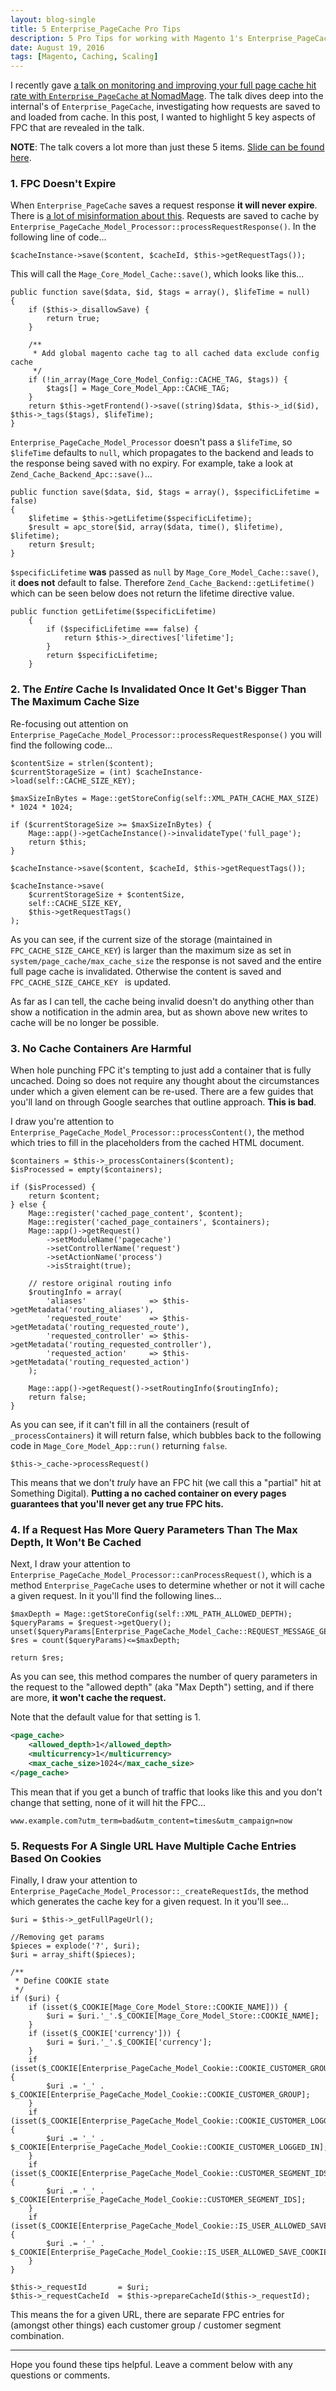 ```yaml
---
layout: blog-single
title: 5 Enterprise_PageCache Pro Tips
description: 5 Pro Tips for working with Magento 1's Enterprise_PageCache module
date: August 19, 2016
tags: [Magento, Caching, Scaling]
---
```


I recently gave [a talk on monitoring and improving your full page cache hit rate with `Enterprise_PageCache` at NomadMage](https://nomadmage.com/monitoring-improving-full-page-cachehit-rate-enterprise_pagecache/). The talk dives deep into the internal's of `Enterprise_PageCache`, investigating how requests are saved to and loaded from cache. In this post, I wanted to highlight 5 key aspects of FPC that are revealed in the talk.

<!-- excerpt_separator -->

<div class="tout tout--secondary">
<p><strong>NOTE</strong>: The talk covers a lot more than just these 5 items. <a href="http://maxchadwick.xyz/monitoring-and-improving-fpc-hit-rate">Slide can be found here</a>.</p>
</div>

### 1. FPC Doesn't Expire

When `Enterprise_PageCache` saves a request response **it will never expire**. There is [a lot of misinformation about this](http://magento.stackexchange.com/questions/741/when-does-ee-fpc-expire/124532). Requests are saved to cache by `Enterprise_PageCache_Model_Processor::processRequestResponse()`. In the following line of code...

```php?start_inline=1
$cacheInstance->save($content, $cacheId, $this->getRequestTags());
```

This will call the `Mage_Core_Model_Cache::save()`, which looks like this...

```php?start_inline=1
public function save($data, $id, $tags = array(), $lifeTime = null)
{
    if ($this->_disallowSave) {
        return true;
    }

    /**
     * Add global magento cache tag to all cached data exclude config cache
     */
    if (!in_array(Mage_Core_Model_Config::CACHE_TAG, $tags)) {
        $tags[] = Mage_Core_Model_App::CACHE_TAG;
    }
    return $this->getFrontend()->save((string)$data, $this->_id($id), $this->_tags($tags), $lifeTime);
}
```
`Enterprise_PageCache_Model_Processor` doesn't pass a `$lifeTime`, so `$lifeTime` defaults to `null`, which propagates to the backend and leads to the response being saved with no expiry. For example, take a look at `Zend_Cache_Backend_Apc::save()`...

```php?start_inline=1
public function save($data, $id, $tags = array(), $specificLifetime = false)
{
    $lifetime = $this->getLifetime($specificLifetime);
    $result = apc_store($id, array($data, time(), $lifetime), $lifetime);
    return $result;
}
```

`$specificLifetime` **was** passed as `null` by `Mage_Core_Model_Cache::save()`, it **does not** default to false. Therefore `Zend_Cache_Backend::getLifetime()` which can be seen below does not return the lifetime directive value.

```php?start_inline=1
public function getLifetime($specificLifetime)
    {
        if ($specificLifetime === false) {
            return $this->_directives['lifetime'];
        }
        return $specificLifetime;
    }
```

### 2. The _Entire_ Cache Is Invalidated Once It Get's Bigger Than The Maximum Cache Size

Re-focusing out attention on `Enterprise_PageCache_Model_Processor::processRequestResponse()` you will find the following code...

```php?start_inline=1
$contentSize = strlen($content);
$currentStorageSize = (int) $cacheInstance->load(self::CACHE_SIZE_KEY);

$maxSizeInBytes = Mage::getStoreConfig(self::XML_PATH_CACHE_MAX_SIZE) * 1024 * 1024;

if ($currentStorageSize >= $maxSizeInBytes) {
    Mage::app()->getCacheInstance()->invalidateType('full_page');
    return $this;
}

$cacheInstance->save($content, $cacheId, $this->getRequestTags());

$cacheInstance->save(
    $currentStorageSize + $contentSize,
    self::CACHE_SIZE_KEY,
    $this->getRequestTags()
);
```

As you can see, if the current size of  the storage (maintained in `FPC_CACHE_SIZE_CAHCE_KEY`) is larger than the maximum size as set in `system/page_cache/max_cache_size` the response is not saved and the entire full page cache is invalidated. Otherwise the content is saved and `FPC_CACHE_SIZE_CAHCE_KEY ` is updated. 

As far as I can tell, the cache being invalid doesn't do anything other than show a notification in the admin area, but as shown above new writes to cache will be no longer be possible.

### 3. No Cache Containers Are Harmful

When hole punching FPC it's tempting to just add a container that is fully uncached. Doing so does not require any thought about the circumstances under which a given element can be re-used. There are a few guides that you'll land on through Google searches that outline approach. **This is bad**.

I draw you're attention to `Enterprise_PageCache_Model_Processor::processContent()`, the method which tries to fill in the placeholders from the cached HTML document.

```php?start_inline=1
$containers = $this->_processContainers($content);
$isProcessed = empty($containers);

if ($isProcessed) {
    return $content;
} else {
    Mage::register('cached_page_content', $content);
    Mage::register('cached_page_containers', $containers);
    Mage::app()->getRequest()
        ->setModuleName('pagecache')
        ->setControllerName('request')
        ->setActionName('process')
        ->isStraight(true);

    // restore original routing info
    $routingInfo = array(
        'aliases'              => $this->getMetadata('routing_aliases'),
        'requested_route'      => $this->getMetadata('routing_requested_route'),
        'requested_controller' => $this->getMetadata('routing_requested_controller'),
        'requested_action'     => $this->getMetadata('routing_requested_action')
    );

    Mage::app()->getRequest()->setRoutingInfo($routingInfo);
    return false;
}
```

As you can see, if it can't fill in all the containers (result of `_processContainers`) it will return false, which bubbles back to the following code in `Mage_Core_Model_App::run()` returning `false`.

```php?start_inline=1
$this->_cache->processRequest()
```

This means that we don't *truly* have an FPC hit (we call this a "partial" hit at Something Digital). **Putting a no cached container on every pages guarantees that you'll never get any true FPC hits.**

### 4. If a Request Has More Query Parameters Than The Max Depth, It Won't Be Cached

Next, I draw your attention to `Enterprise_PageCache_Model_Processor::canProcessRequest()`, which is a method `Enterprise_PageCache` uses to determine whether or not it will cache a given request. In it you'll find the following lines...

```php?start_inline=1
$maxDepth = Mage::getStoreConfig(self::XML_PATH_ALLOWED_DEPTH);
$queryParams = $request->getQuery();
unset($queryParams[Enterprise_PageCache_Model_Cache::REQUEST_MESSAGE_GET_PARAM]);
$res = count($queryParams)<=$maxDepth;

return $res;
```

As you can see, this method compares the number of query parameters in the request to the "allowed depth" (aka "Max Depth") setting, and if there are more, **it won't cache the request.**

Note that the default value for that setting is 1.

```xml
<page_cache>
    <allowed_depth>1</allowed_depth>
    <multicurrency>1</multicurrency>
    <max_cache_size>1024</max_cache_size>
</page_cache>
```

This mean that if you get a bunch of traffic that looks like this and you don't change that setting, none of it will hit the FPC...

```
www.example.com?utm_term=bad&utm_content=times&utm_campaign=now
```

### 5. Requests For A Single URL Have Multiple Cache Entries Based On Cookies

Finally, I draw your attention to `Enterprise_PageCache_Model_Processor::_createRequestIds`, the method which generates the cache key for a given request. In it you'll see...

```php?start_inline=1
$uri = $this->_getFullPageUrl();

//Removing get params
$pieces = explode('?', $uri);
$uri = array_shift($pieces);

/**
 * Define COOKIE state
 */
if ($uri) {
    if (isset($_COOKIE[Mage_Core_Model_Store::COOKIE_NAME])) {
        $uri = $uri.'_'.$_COOKIE[Mage_Core_Model_Store::COOKIE_NAME];
    }
    if (isset($_COOKIE['currency'])) {
        $uri = $uri.'_'.$_COOKIE['currency'];
    }
    if (isset($_COOKIE[Enterprise_PageCache_Model_Cookie::COOKIE_CUSTOMER_GROUP])) {
        $uri .= '_' . $_COOKIE[Enterprise_PageCache_Model_Cookie::COOKIE_CUSTOMER_GROUP];
    }
    if (isset($_COOKIE[Enterprise_PageCache_Model_Cookie::COOKIE_CUSTOMER_LOGGED_IN])) {
        $uri .= '_' . $_COOKIE[Enterprise_PageCache_Model_Cookie::COOKIE_CUSTOMER_LOGGED_IN];
    }
    if (isset($_COOKIE[Enterprise_PageCache_Model_Cookie::CUSTOMER_SEGMENT_IDS])) {
        $uri .= '_' . $_COOKIE[Enterprise_PageCache_Model_Cookie::CUSTOMER_SEGMENT_IDS];
    }
    if (isset($_COOKIE[Enterprise_PageCache_Model_Cookie::IS_USER_ALLOWED_SAVE_COOKIE])) {
        $uri .= '_' . $_COOKIE[Enterprise_PageCache_Model_Cookie::IS_USER_ALLOWED_SAVE_COOKIE];
    }
}

$this->_requestId       = $uri;
$this->_requestCacheId  = $this->prepareCacheId($this->_requestId);
```

This means the for a given URL, there are separate FPC entries for (amongst other things) each customer group / customer segment combination.

<hr>

Hope you found these tips helpful. Leave a comment below with any questions or comments.

